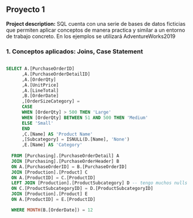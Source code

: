 ## Proyecto 1
**Project description:** SQL cuenta con una serie de bases de datos ficticias que permiten aplicar conceptos de manera practica y similar a un entorno de trabajo concreto. En los ejemplos se utilizará AdventureWorks2019
### 1. Conceptos aplicados: Joins, Case Statement


```sql

SELECT A.[PurchaseOrderID]
      ,A.[PurchaseOrderDetailID]
	  ,A.[OrderQty]
	  ,A.[UnitPrice]
      ,A.[LineTotal]
	  ,B.[OrderDate]
	  ,[OrderSizeCategory] = 
	  CASE
	  WHEN [OrderQty] > 500 THEN 'Large'
	  WHEN [OrderQty] BETWEEN 51 AND 500 THEN 'Medium'
	  ELSE 'Small'
	  END
	  ,C.[Name] AS 'Product Name'
	  ,[Subcategory] = ISNULL(D.[Name], 'None')
	  ,E.[Name] AS 'Category'
	  	  	        
  FROM [Purchasing].[PurchaseOrderDetail] A
  JOIN [Purchasing].[PurchaseOrderHeader] B
  ON A.[PurchaseOrderID] = B.[PurchaseOrderID]
  JOIN [Production].[Product] C
  ON A.[ProductID] = C.[ProductID]
  LEFT JOIN [Production].[ProductSubcategory] D -- tengo muchos nulls
  ON C.[ProductSubcategoryID] = D.[ProductSubcategoryID]
  JOIN [Production].[Product] E
  ON A.[ProductID] = E.[ProductID]

  WHERE MONTH(B.[OrderDate]) = 12

```

